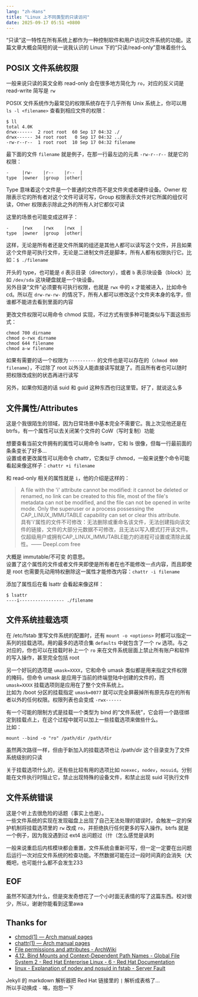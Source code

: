 ```yaml
---
lang: "zh-Hans"
title: "Linux 上不同类型的只读访问"
date: 2025-09-17 05:51 +0800
---
```


“只读”这一特性在所有系统上都作为一种控制软件和用户访问文件系统的功能。这篇文章大概会简短的说一说我认识的 Linux 下的“只读/read-only”意味着些什么

## POSIX 文件系统权限

一般来说只读的英文全称 read-only 会在很多地方简化为 `ro`，对应的反义词是 read-write 简写是 `rw`

POSIX 文件系统作为最常见的权限系统存在于几乎所有 Unix 系统上，你可以用 `ls -l <filename>` 查看到相应文件的权限：

```text
$ ll
total 4.0K
drwx------  2 root root  60 Sep 17 04:32 ./
drwx------ 34 root root   0 Sep 17 04:32 ../
-rw-r--r--  1 root root  10 Sep 17 04:32 filename
```

最下面的文件 `filename` 就是例子，在那一行最左边的元素 `-rw-r--r--` 就是它的权限：

```text
-     |rw-    |r--    |r--  |
type  |owner  |group  |other|
```

Type 意味着这个文件是一个普通的文件而不是文件夹或者硬件设备。Owner 权限表示它的所有者对这个文件可读可写，Group 权限表示文件对它所属的组仅可读，Other 权限表示除此之外的所有人对它都仅可读

这里的场景也可能变成这样子：

```text
-     |rwx    |rwx    |rwx  |
type  |owner  |group  |other|
```

这样，无论是所有者还是文件所属的组还是其他人都可以读写这个文件，并且如果这个文件是可执行文件，无论是二进制文件还是脚本，所有人都有权限执行它。比如：`$ ./filename`

开头的 type，也可能是 `d` 表示目录（directory），或者 `b` 表示块设备（block）比如 `/dev/sda` 这块硬盘就是一个块设备。\
另外目录“文件”必须要有可执行权限，也就是 `rwx` 中的 `x` 才能被进入，比如命令 cd。所以在 `drw-rw-rw-` 的情况下，所有人都可以修改这个文件夹本身的名字，但谁都不能进去看到里面的内容

更改文件权限可以用命令 chmod 实现，不过方式有很多种可能类似与下面这些形式：

```shell
chmod 700 dirname
chmod o-rwx dirname
chmod 644 filename
chmod a-w filename
```

如果有需要的话一个权限为 `----------` 的文件也是可以存在的（`chmod 000 filename`），不过除了 root 以外没人能直接读写就是了。而且所有者也可以随时把权限改成别的状态再进行读写

另外，如果你知道的话 suid 和 guid 这种东西也归这里管。好了，就说这么多

## 文件属性/Attributes

这是个我很陌生的领域，因为日常场景中基本完全不需要它。我上次见他还是在 btrfs，有一个属性可以去关闭某个文件的 CoW（写时复制）功能

想要查看当前文件拥有的属性可以用命令 lsattr，它和 ls 很像，但每一行最前面的条条变长了好多...\
设置或者更改属性可以用命令 chattr，它类似于 chmod，一般来说整个命令可能看起来像这样子：`chattr +i filename`

和 read-only 相关的属性就是 `i`，他的介绍是这样的：

> A file with the 'i' attribute cannot be modified: it cannot be deleted or renamed, no link can be created to this file, most of the file's metadata can not be modified, and the file can not be opened in write mode. Only the superuser or a process possessing the CAP_LINUX_IMMUTABLE capability can set or clear this attribute.\
> 具有'i'属性的文件不可修改：无法删除或重命名该文件，无法创建指向该文件的链接，文件的大部分元数据不可修改，且无法以写入模式打开该文件。仅超级用户或拥有CAP_LINUX_IMMUTABLE能力的进程可设置或清除此属性。—— Deepl.com free

大概是 immutable/不可变 的意思。\
设置了这个属性的文件或者文件夹即使是所有者在也不能修改一点内容，而且即使是 root 也需要先动用特权删除这一属性才能修改内容：`chattr -i filename`

添加了属性后在看 lsattr 会看起来像这样：

```text
$ lsattr
----i----------------- ./filename
```

## 文件系统挂载选项

在 /etc/fstab 里写文件系统的配置时，还有 `mount -o <options>` 时都可以指定一系列的挂载选项。用的最多的选项合集 `defaults` 中就包含了一个 `rw` 选项。与之对应的，你也可以在挂载时补上一个 `ro` 来在文件系统层面上禁止所有账户和软件的写入操作，甚至完全包括 root

另一个好玩的选项是 `umask=XXXX`，它和命令 umask 类似都是用来指定文件权限的掩码，但命令 umask 是应用于当前的终端登陆中创建的文件的，而 `umask=XXXX` 挂载选项则是应用在了整个文件系统上。\
比如为 /boot 分区的挂载指定 `umask=0077` 就可以完全屏蔽掉所有原先存在的所有者以外的任何权限。权限列表也会变成 `-rwx------`

有一个可能的限制方式是挂载一个类型为 bind 的“文件系统”，它会将一个路径绑定到挂载点上，在这个过程中就可以加上一些挂载选项来做些什么。\
比如：

```shell
mount --bind -o "ro" /path/dir /path/dir
```

虽然两次路径一样，但由于新加入的挂载选项也让 /path/dir 这个目录变为了文件系统级别的只读

关于挂载选项什么的，还有些比较有用的选项比如 `noexec`，`nodev`，`nosuid`。分别能在文件执行时阻止它，禁止出现特殊的设备文件，和禁止出现 suid 可执行文件

## 文件系统错误

这是个听上去很危险的话题（事实上也是）。\
一些文件系统的实现在发现磁盘上出现了自己无法处理的错误时，会触发一定的保护机制将挂载选项里的 `rw` 改成 `ro`，并拒绝执行任何更多的写入操作。btrfs 就是一个例子，因为我没遇到过 ext4 出问题过（什（怎么感觉是讽刺

一般来说重启后内核模块都会重置，文件系统会重新可写，但一定一定要在出问题后运行一次对应文件系统的检查功能。不然数据可能在过一段时间真的会消失（大概吧，也可能什么都不会发生233

## EOF

虽然不知道为什么，但是突发奇想花了一个小时面无表情的写了这篇东西。校对很少，所以，谢谢你能看到这里awa

## Thanks for

- [chmod(1) — Arch manual pages](https://man.archlinux.org/man/chmod.1.en)
- [chattr(1) — Arch manual pages](https://man.archlinux.org/man/chattr.1.en)
- [File permissions and attributes - ArchWiki](https://wiki.archlinux.org/title/File_permissions_and_attributes#File_attributes)
- [4.12. Bind Mounts and Context-Dependent Path Names - Global File System 2 - Red Hat Enterprise Linux - 6 - Red Hat Documentation](https://docs.redhat.com/en/documentation/red_hat_enterprise_linux/6/html/global_file_system_2/s1-manage-pathnames)
- [linux - Explanation of nodev and nosuid in fstab - Server Fault](https://serverfault.com/a/547240/1244499)

Jekyll 的 markdown 解析器把 Red Hat 链接里的 `|` 解析成表格了...\
所以手动换成 `-` 咯，抱怨一下
